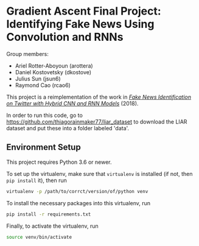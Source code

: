 # Gradient Ascent Final Project: Identifying Fake News Using Convolution and RNNs

Group members:
* Ariel Rotter-Aboyoun (arottera)
* Daniel Kostovetsky (dkostove)
* Julius Sun (jsun6)
* Raymond Cao (rcao6)

This project is a reimplementation of the work in [*Fake News Identification on Twitter with Hybrid CNN and RNN Models*](https://arxiv.org/pdf/1806.11316.pdf) (2018).

In order to run this code, go to https://github.com/thiagorainmaker77/liar_dataset to download the LIAR dataset and put these into a folder labeled 'data'.

## Environment Setup

This project requires Python 3.6 or newer.

To set up the virtualenv, make sure that `virtualenv` is installed (if not, then `pip install` it), then run
```bash
virtualenv -p /path/to/corrct/version/of/python venv
```

To install the necessary packages into this virtualenv, run
```bash
pip install -r requirements.txt
```

Finally, to activate the virtualenv, run
```bash
source venv/bin/activate
```
